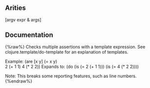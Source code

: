 ## Arities
[argv expr & args]

## Documentation
{%raw%}
Checks multiple assertions with a template expression.
  See clojure.template/do-template for an explanation of
  templates.

  Example: (are [x y] (= x y)  
                2 (+ 1 1)
                4 (* 2 2))
  Expands to: 
           (do (is (= 2 (+ 1 1)))
               (is (= 4 (* 2 2))))

  Note: This breaks some reporting features, such as line numbers.
{%endraw%}
